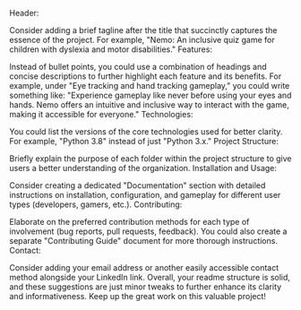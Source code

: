 Header:

Consider adding a brief tagline after the title that succinctly captures the essence of the project. For example, "Nemo: An inclusive quiz game for children with dyslexia and motor disabilities."
Features:

Instead of bullet points, you could use a combination of headings and concise descriptions to further highlight each feature and its benefits. For example, under "Eye tracking and hand tracking gameplay," you could write something like: "Experience gameplay like never before using your eyes and hands. Nemo offers an intuitive and inclusive way to interact with the game, making it accessible for everyone."
Technologies:

You could list the versions of the core technologies used for better clarity. For example, "Python 3.8" instead of just "Python 3.x."
Project Structure:

Briefly explain the purpose of each folder within the project structure to give users a better understanding of the organization.
Installation and Usage:

Consider creating a dedicated "Documentation" section with detailed instructions on installation, configuration, and gameplay for different user types (developers, gamers, etc.).
Contributing:

Elaborate on the preferred contribution methods for each type of involvement (bug reports, pull requests, feedback). You could also create a separate "Contributing Guide" document for more thorough instructions.
Contact:

Consider adding your email address or another easily accessible contact method alongside your LinkedIn link.
Overall, your readme structure is solid, and these suggestions are just minor tweaks to further enhance its clarity and informativeness. Keep up the great work on this valuable project!
